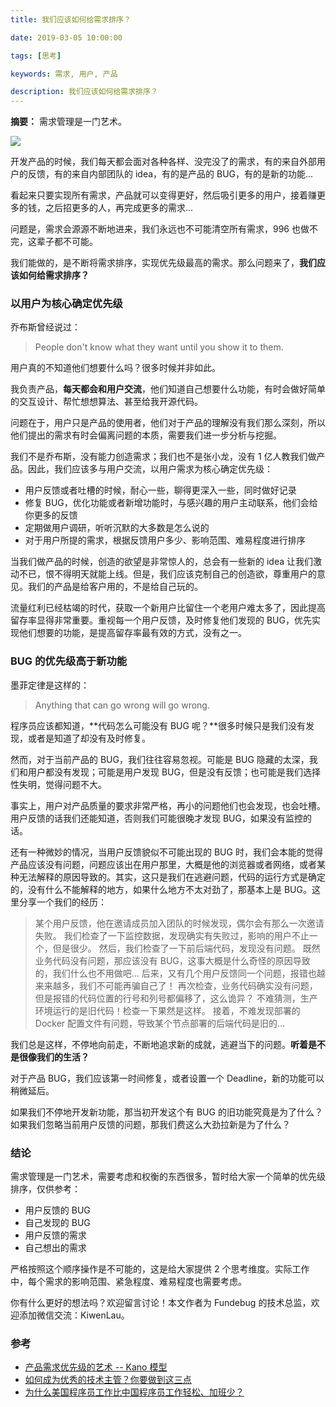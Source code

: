 ```yaml
---
title: 我们应该如何给需求排序？

date: 2019-03-05 10:00:00

tags: [思考]

keywords: 需求, 用户, 产品

description: 我们应该如何给需求排序？
---
```


**摘要：** 需求管理是一门艺术。

![](https://image.fundebug.com/2019-03-04-requirements.jpg)

<!-- more -->

开发产品的时候，我们每天都会面对各种各样、没完没了的需求，有的来自外部用户的反馈，有的来自内部团队的 idea，有的是产品的 BUG，有的是新的功能...

看起来只要实现所有需求，产品就可以变得更好，然后吸引更多的用户，接着赚更多的钱，之后招更多的人，再完成更多的需求...

问题是，需求会源源不断地进来，我们永远也不可能清空所有需求，996 也做不完，这辈子都不可能。

我们能做的，是不断将需求排序，实现优先级最高的需求。那么问题来了，**我们应该如何给需求排序？**

### 以用户为核心确定优先级

乔布斯曾经说过：

> People don't know what they want until you show it to them.

用户真的不知道他们想要什么吗？很多时候并非如此。

我负责产品，**每天都会和用户交流**，他们知道自己想要什么功能，有时会做好简单的交互设计、帮忙想想算法、甚至给我开源代码。

问题在于，用户只是产品的使用者，他们对于产品的理解没有我们那么深刻，所以他们提出的需求有时会偏离问题的本质，需要我们进一步分析与挖掘。

我们不是乔布斯，没有能力创造需求；我们也不是张小龙，没有 1 亿人教我们做产品。因此，我们应该多与用户交流，以用户需求为核心确定优先级：

-   用户反馈或者吐槽的时候，耐心一些，聊得更深入一些，同时做好记录
-   修复 BUG，优化功能或者新增功能时，与感兴趣的用户主动联系，他们会给你更多的反馈
-   定期做用户调研，听听沉默的大多数是怎么说的
-   对于用户所提的需求，根据反馈用户多少、影响范围、难易程度进行排序

当我们做产品的时候，创造的欲望是非常惊人的，总会有一些新的 idea 让我们激动不已，恨不得明天就能上线。但是，我们应该克制自己的创造欲，尊重用户的意见。我们的产品是给客户用的，不是给自己玩的。

流量红利已经枯竭的时代，获取一个新用户比留住一个老用户难太多了，因此提高留存率显得非常重要。重视每一个用户反馈，及时修复他们发现的 BUG，优先实现他们想要的功能，是提高留存率最有效的方式，没有之一。

### BUG 的优先级高于新功能

墨菲定律是这样的：

> Anything that can go wrong will go wrong.

程序员应该都知道，**代码怎么可能没有 BUG 呢？**很多时候只是我们没有发现，或者是知道了却没有及时修复。

然而，对于当前产品的 BUG，我们往往容易忽视。可能是 BUG 隐藏的太深，我们和用户都没有发现；可能是用户发现 BUG，但是没有反馈；也可能是我们选择性失明，觉得问题不大。

事实上，用户对产品质量的要求非常严格，再小的问题他们也会发现，也会吐槽。用户反馈的话我们还能知道，否则我们可能很晚才发现 BUG，如果没有监控的话。

还有一种微妙的情况，当用户反馈貌似不可能出现的 BUG 时，我们会本能的觉得产品应该没有问题，问题应该出在用户那里，大概是他的浏览器或者网络，或者某种无法解释的原因导致的。其实，这只是我们在逃避问题，代码的运行方式是确定的，没有什么不能解释的地方，如果什么地方不太对劲了，那基本上是 BUG。这里分享一个我们的经历：

> 某个用户反馈，他在邀请成员加入团队的时候发现，偶尔会有那么一次邀请失败。
> 我们检查了一下监控数据，发现确实有失败过，影响的用户不止一个，但是很少。
> 然后，我们检查了一下前后端代码，发现没有问题。
> 既然业务代码没有问题，那应该没有 BUG，这事大概是什么奇怪的原因导致的，我们什么也不用做吧...
> 后来，又有几个用户反馈同一个问题，报错也越来来越多，我们不可能再骗自己了！
> 再次检查，业务代码确实没有问题，但是报错的代码位置的行号和列号都偏移了，这么诡异？
> 不难猜测，生产环境运行的是旧代码！检查一下果然是这样。
> 接着，不难发现部署的 Docker 配置文件有问题，导致某个节点部署的后端代码是旧的...

我们总是这样，不停地向前走，不断地追求新的成就，逃避当下的问题。**听着是不是很像我们的生活？**

对于产品 BUG，我们应该第一时间修复，或者设置一个 Deadline，新的功能可以稍微延后。

如果我们不停地开发新功能，那当初开发这个有 BUG 的旧功能究竟是为了什么？如果我们忽略当前用户反馈的问题，那我们费这么大劲拉新是为了什么？

### 结论

需求管理是一门艺术，需要考虑和权衡的东西很多，暂时给大家一个简单的优先级排序，仅供参考：

-   用户反馈的 BUG
-   自己发现的 BUG
-   用户反馈的需求
-   自己想出的需求

严格按照这个顺序操作是不可能的，这是给大家提供 2 个思考维度。实际工作中，每个需求的影响范围、紧急程度、难易程度也需要考虑。

你有什么更好的想法吗？欢迎留言讨论！本文作者为 Fundebug 的技术总监，欢迎添加微信交流：KiwenLau。

### 参考

-   [产品需求优先级的艺术 -- Kano 模型](https://mp.weixin.qq.com/s/l8VOj0ofnUAojFgaymi_IQ)
-   [如何成为优秀的技术主管？你要做到这三点](https://mp.weixin.qq.com/s/0LVj1IcWMWAuUeY6U7r4hg)
-   [为什么美国程序员工作比中国程序员工作轻松、加班少？](https://mp.weixin.qq.com/s/eLl-juu6faqPwfBzAwc29Q)
